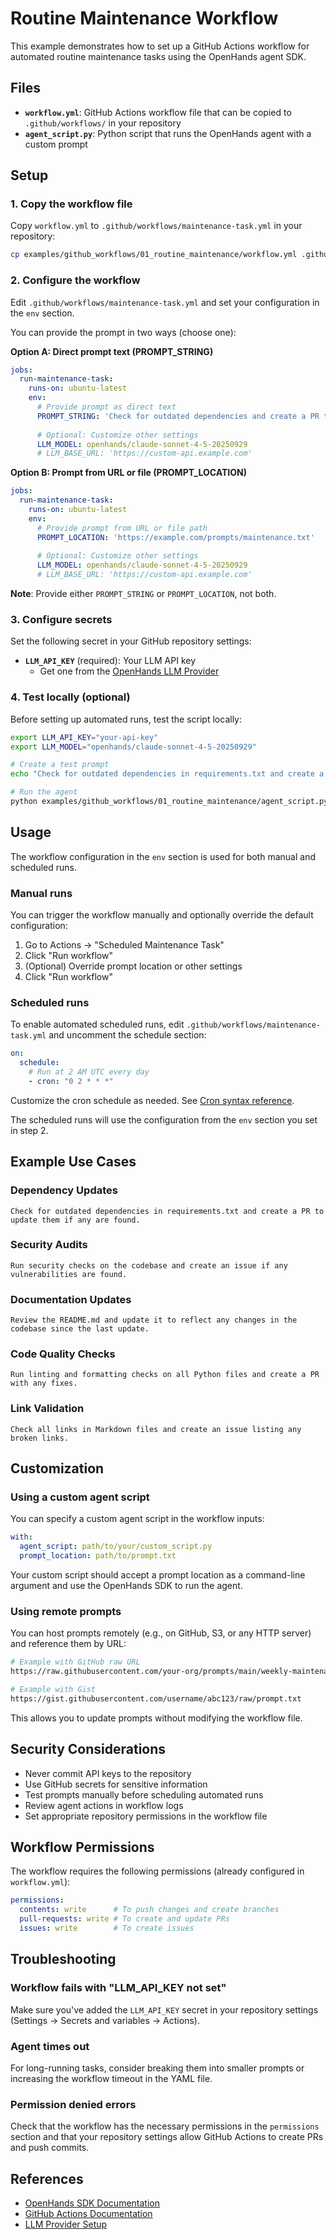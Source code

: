 # Routine Maintenance Workflow

This example demonstrates how to set up a GitHub Actions workflow for automated routine maintenance tasks using the OpenHands agent SDK.

## Files

- **`workflow.yml`**: GitHub Actions workflow file that can be copied to `.github/workflows/` in your repository
- **`agent_script.py`**: Python script that runs the OpenHands agent with a custom prompt

## Setup

### 1. Copy the workflow file

Copy `workflow.yml` to `.github/workflows/maintenance-task.yml` in your repository:

```bash
cp examples/github_workflows/01_routine_maintenance/workflow.yml .github/workflows/maintenance-task.yml
```

### 2. Configure the workflow

Edit `.github/workflows/maintenance-task.yml` and set your configuration in the `env` section.

You can provide the prompt in two ways (choose one):

**Option A: Direct prompt text (PROMPT_STRING)**
```yaml
jobs:
  run-maintenance-task:
    runs-on: ubuntu-latest
    env:
      # Provide prompt as direct text
      PROMPT_STRING: 'Check for outdated dependencies and create a PR to update them'
      
      # Optional: Customize other settings
      LLM_MODEL: openhands/claude-sonnet-4-5-20250929
      # LLM_BASE_URL: 'https://custom-api.example.com'
```

**Option B: Prompt from URL or file (PROMPT_LOCATION)**
```yaml
jobs:
  run-maintenance-task:
    runs-on: ubuntu-latest
    env:
      # Provide prompt from URL or file path
      PROMPT_LOCATION: 'https://example.com/prompts/maintenance.txt'
      
      # Optional: Customize other settings
      LLM_MODEL: openhands/claude-sonnet-4-5-20250929
      # LLM_BASE_URL: 'https://custom-api.example.com'
```

**Note**: Provide either `PROMPT_STRING` or `PROMPT_LOCATION`, not both.

### 3. Configure secrets

Set the following secret in your GitHub repository settings:

- **`LLM_API_KEY`** (required): Your LLM API key
  - Get one from the [OpenHands LLM Provider](https://docs.all-hands.dev/openhands/usage/llms/openhands-llms)

### 4. Test locally (optional)

Before setting up automated runs, test the script locally:

```bash
export LLM_API_KEY="your-api-key"
export LLM_MODEL="openhands/claude-sonnet-4-5-20250929"

# Create a test prompt
echo "Check for outdated dependencies in requirements.txt and create a PR to update them" > prompt.txt

# Run the agent
python examples/github_workflows/01_routine_maintenance/agent_script.py prompt.txt
```

## Usage

The workflow configuration in the `env` section is used for both manual and scheduled runs.

### Manual runs

You can trigger the workflow manually and optionally override the default configuration:

1. Go to Actions → "Scheduled Maintenance Task"
2. Click "Run workflow"
3. (Optional) Override prompt location or other settings
4. Click "Run workflow"

### Scheduled runs

To enable automated scheduled runs, edit `.github/workflows/maintenance-task.yml` and uncomment the schedule section:

```yaml
on:
  schedule:
    # Run at 2 AM UTC every day
    - cron: "0 2 * * *"
```

Customize the cron schedule as needed. See [Cron syntax reference](https://docs.github.com/en/actions/using-workflows/events-that-trigger-workflows#schedule).

The scheduled runs will use the configuration from the `env` section you set in step 2.

## Example Use Cases

### Dependency Updates
```
Check for outdated dependencies in requirements.txt and create a PR to update them if any are found.
```

### Security Audits
```
Run security checks on the codebase and create an issue if any vulnerabilities are found.
```

### Documentation Updates
```
Review the README.md and update it to reflect any changes in the codebase since the last update.
```

### Code Quality Checks
```
Run linting and formatting checks on all Python files and create a PR with any fixes.
```

### Link Validation
```
Check all links in Markdown files and create an issue listing any broken links.
```

## Customization

### Using a custom agent script

You can specify a custom agent script in the workflow inputs:

```yaml
with:
  agent_script: path/to/your/custom_script.py
  prompt_location: path/to/prompt.txt
```

Your custom script should accept a prompt location as a command-line argument and use the OpenHands SDK to run the agent.

### Using remote prompts

You can host prompts remotely (e.g., on GitHub, S3, or any HTTP server) and reference them by URL:

```bash
# Example with GitHub raw URL
https://raw.githubusercontent.com/your-org/prompts/main/weekly-maintenance.txt

# Example with Gist
https://gist.githubusercontent.com/username/abc123/raw/prompt.txt
```

This allows you to update prompts without modifying the workflow file.

## Security Considerations

- Never commit API keys to the repository
- Use GitHub secrets for sensitive information
- Test prompts manually before scheduling automated runs
- Review agent actions in workflow logs
- Set appropriate repository permissions in the workflow file

## Workflow Permissions

The workflow requires the following permissions (already configured in `workflow.yml`):

```yaml
permissions:
  contents: write      # To push changes and create branches
  pull-requests: write # To create and update PRs
  issues: write        # To create issues
```

## Troubleshooting

### Workflow fails with "LLM_API_KEY not set"
Make sure you've added the `LLM_API_KEY` secret in your repository settings (Settings → Secrets and variables → Actions).

### Agent times out
For long-running tasks, consider breaking them into smaller prompts or increasing the workflow timeout in the YAML file.

### Permission denied errors
Check that the workflow has the necessary permissions in the `permissions` section and that your repository settings allow GitHub Actions to create PRs and push commits.

## References

- [OpenHands SDK Documentation](https://docs.all-hands.dev/)
- [GitHub Actions Documentation](https://docs.github.com/en/actions)
- [LLM Provider Setup](https://docs.all-hands.dev/openhands/usage/llms/openhands-llms)
